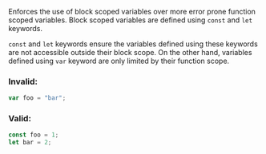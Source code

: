 Enforces the use of block scoped variables over more error prone function scoped variables. Block scoped variables are defined using `const` and `let` keywords.

`const` and `let` keywords ensure the variables defined using these keywords are not accessible outside their block scope. On the other hand, variables defined using `var` keyword are only limited by their function scope.

### Invalid:

```typescript
var foo = "bar";
```

### Valid:

```typescript
const foo = 1;
let bar = 2;
```
